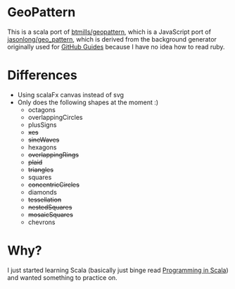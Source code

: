 # GeoPattern
This is a scala port of [btmills/geopattern](https://github.com/btmills/geopattern/), which is a JavaScript port of [jasonlong/geo_pattern](https://github.com/jasonlong/geo_pattern), which is derived from the background generator originally used for [GitHub Guides](http://guides.github.com/) because I have no idea how to read ruby.

# Differences
- Using scalaFx canvas instead of svg
- Only does the following shapes at the moment :)
    - octagons
    - overlappingCircles
    - plusSigns
    - ~~xes~~
    - ~~sineWaves~~
    - hexagons
    - ~~overlappingRings~~
    - ~~plaid~~
    - ~~triangles~~
    - squares
    - ~~concentricCircles~~
    - diamonds
    - ~~tessellation~~
    - ~~nestedSquares~~
    - ~~mosaicSquares~~
    - chevrons

# Why?
I just started learning Scala (basically just binge read [Programming in Scala](https://booksites.artima.com/programming_in_scala_3ed)) and wanted something to practice on.
